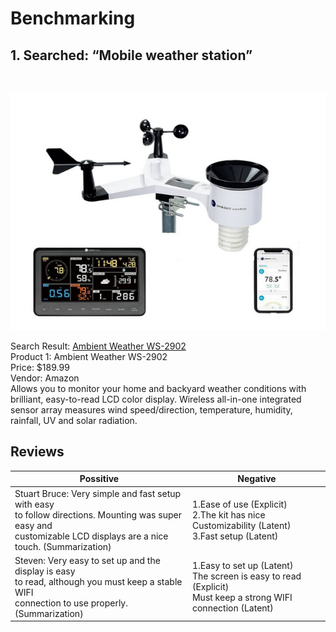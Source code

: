 # Benchmarking

## 1. Searched: “Mobile weather station”
<br>

![image caption](Product_1.png)


Search Result: [Ambient Weather WS-2902](https://www.amazon.com/portable-weather-station/s?k=portable+weather+station)
<br>
Product 1: Ambient Weather WS-2902
<br>
Price: $189.99
<br>
Vendor: Amazon
<br>
Allows you to monitor your home and backyard weather conditions with brilliant, easy-to-read LCD color display. Wireless all-in-one integrated sensor array measures wind speed/direction, temperature, humidity, rainfall, UV and solar radiation.

## Reviews

|Possitive|Negative|
|---|---|
|Stuart Bruce: Very simple and fast setup with easy <br>to follow directions. Mounting was super easy and <br>customizable LCD displays are a nice touch. (Summarization)|1.Ease of use (Explicit) <br>2.The kit has nice Customizability (Latent) <br>3.Fast setup (Latent)|
|Steven: Very easy to set up and the display is easy <br>to read, although you must keep a stable WIFI <br>connection to use properly.  (Summarization)|1.Easy to set up (Latent) <br>The screen is easy to read (Explicit) <br>Must keep a strong WIFI connection (Latent)|




